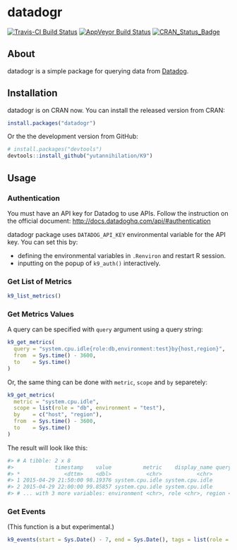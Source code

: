 # datadogr

[![Travis-CI Build Status](https://travis-ci.org/yutannihilation/K9.svg?branch=master)](https://travis-ci.org/yutannihilation/K9)
[![AppVeyor Build Status](https://ci.appveyor.com/api/projects/status/github/yutannihilation/K9?branch=master&svg=true)](https://ci.appveyor.com/project/yutannihilation/K9)
[![CRAN_Status_Badge](http://www.r-pkg.org/badges/version/datadogr)](https://cran.r-project.org/package=datadogr)

## About

datadogr is a simple package for querying data from [Datadog](https://www.datadoghq.com/).

## Installation

datadogr is on CRAN now. You can install the released version from CRAN:

``` r
install.packages("datadogr")
```

Or the the development version from GitHub:

``` r
# install.packages("devtools")
devtools::install_github("yutannihilation/K9")
```

## Usage

### Authentication

You must have an API key for Datadog to use APIs. Follow the instruction on the official document: http://docs.datadoghq.com/api/#authentication

datadogr package uses `DATADOG_API_KEY` environmental variable for the API key. You can set this by:

* defining the environmental variables in `.Renviron` and restart R session.
* inputting on the popup of `k9_auth()` interactively.

### Get List of Metrics

``` r
k9_list_metrics()
```

### Get Metrics Values

A query can be specified with `query` argument using a query string:

```r
k9_get_metrics(
  query = "system.cpu.idle{role:db,environment:test}by{host,region}",
  from  = Sys.time() - 3600,
  to    = Sys.time()
)
```

Or, the same thing can be done with `metric`, `scope` and `by` separetely:

```r
k9_get_metrics(
  metric = "system.cpu.idle",
  scope = list(role = "db", environment = "test"),
  by    = c("host", "region"),
  from  = Sys.time() - 3600,
  to    = Sys.time()
)
```

The result will look like this:

``` r
#> # A tibble: 2 x 8
#>             timestamp    value          metric    display_name query_index interval                     host
#> *              <dttm>    <dbl>           <chr>           <chr>       <int>    <int>                    <chr>
#> 1 2015-04-29 21:50:00 98.19376 system.cpu.idle system.cpu.idle           0      600 vagrant-ubuntu-trusty-64
#> 2 2015-04-29 22:00:00 99.85857 system.cpu.idle system.cpu.idle           0      600 vagrant-ubuntu-trusty-64
#> # ... with 3 more variables: environment <chr>, role <chr>, region <chr>, expression <chr>
```

### Get Events

(This function is a but experimental.)

``` r
k9_events(start = Sys.Date() - 7, end = Sys.Date(), tags = list(role = "db"))
```
